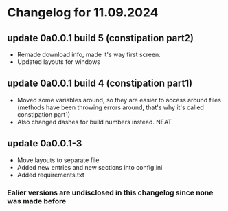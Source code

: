 # Changelog for 11.09.2024

## update 0a0.0.1 build 5 (constipation part2)

- Remade download info, made it's way first screen.
- Updated layouts for windows

## update 0a0.0.1 build 4 (constipation part1)

- Moved some variables around, so they are easier to access around files (methods have been throwing errors around, that's why it's called constipation part1)
- Also changed dashes for build numbers instead. NEAT

## update 0a0.0.1-3

- Move layouts to separate file
- Added new entries and new sections into config.ini
- Added requirements.txt

### Ealier versions are undisclosed in this changelog since none was made before

